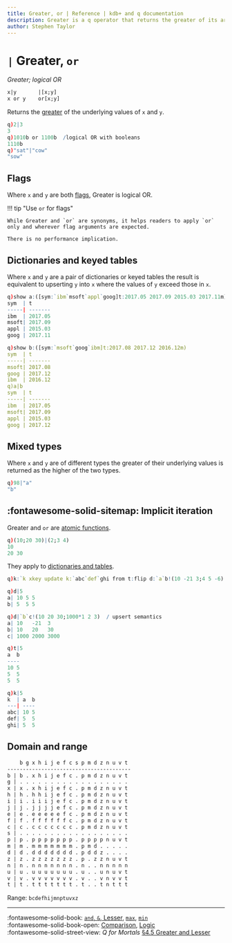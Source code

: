 ```yaml
---
title: Greater, or | Reference | kdb+ and q documentation
description: Greater is a q operator that returns the greater of its arguments. or is a q keyword that performs a logical OR.
author: Stephen Taylor
---
```

# `|` Greater, `or`

_Greater; logical OR_



```txt
x|y       |[x;y]
x or y    or[x;y]
```

Returns the [greater](../basics/comparison.md) of the underlying values of `x` and `y`.

```q
q)2|3
3
q)1010b or 1100b  /logical OR with booleans
1110b
q)"sat"|"cow"
"sow"
```


## Flags

Where `x` and `y` are both [flags](../basics/glossary.md#flag), Greater is logical OR.

!!! tip "Use `or` for flags"

    While Greater and `or` are synonyms, it helps readers to apply `or` only and wherever flag arguments are expected. 

    There is no performance implication.


## Dictionaries and keyed tables

Where `x` and `y` are a pair of dictionaries or keyed tables the result is equivalent to upserting `y` into `x` where the values of `y` exceed those in `x`.

```q
q)show a:([sym:`ibm`msoft`appl`goog]t:2017.05 2017.09 2015.03 2017.11m)
sym  | t
-----| -------
ibm  | 2017.05
msoft| 2017.09
appl | 2015.03
goog | 2017.11

q)show b:([sym:`msoft`goog`ibm]t:2017.08 2017.12 2016.12m)
sym  | t
-----| -------
msoft| 2017.08
goog | 2017.12
ibm  | 2016.12
q)a|b
sym  | t
-----| -------
ibm  | 2017.05
msoft| 2017.09
appl | 2015.03
goog | 2017.12
```


## Mixed types

Where `x` and `y` are of different types the greater of their underlying values is returned as the higher of the two types.

```q
q)98|"a"
"b"
```


## :fontawesome-solid-sitemap: Implicit iteration

Greater and `or` are [atomic functions](../basics/atomic.md).

```q
q)(10;20 30)|(2;3 4)
10
20 30
```

They apply to [dictionaries and tables](../basics/math.md#dictionaries-and-tables).

```q
q)k:`k xkey update k:`abc`def`ghi from t:flip d:`a`b!(10 -21 3;4 5 -6)

q)d|5
a| 10 5 5
b| 5  5 5

q)d|`b`c!(10 20 30;1000*1 2 3)  / upsert semantics
a| 10   -21  3
b| 10   20   30
c| 1000 2000 3000

q)t|5
a  b
----
10 5
5  5
5  5

q)k|5
k  | a  b
---| ----
abc| 10 5
def| 5  5
ghi| 5  5
```


## Domain and range

```txt
    b g x h i j e f c s p m d z n u v t
----------------------------------------
b | b . x h i j e f c . p m d z n u v t
g | . . . . . . . . . . . . . . . . . .
x | x . x h i j e f c . p m d z n u v t
h | h . h h i j e f c . p m d z n u v t
i | i . i i i j e f c . p m d z n u v t
j | j . j j j j e f c . p m d z n u v t
e | e . e e e e e f c . p m d z n u v t
f | f . f f f f f f c . p m d z n u v t
c | c . c c c c c c c . p m d z n u v t
s | . . . . . . . . . . . . . . . . . .
p | p . p p p p p p p . p p p p n u v t
m | m . m m m m m m m . p m d . . . . .
d | d . d d d d d d d . p d d z . . . .
z | z . z z z z z z z . p . z z n u v t
n | n . n n n n n n n . n . . n n n n n
u | u . u u u u u u u . u . . u n u v t
v | v . v v v v v v v . v . . v n v v t
t | t . t t t t t t t . t . . t n t t t
```

Range: `bcdefhijmnptuvxz`

----
:fontawesome-solid-book:
[`and`, `&`, Lesser](lesser.md), [`max`](max.md), [`min`](min.md)
<br>
:fontawesome-solid-book-open:
[Comparison](../basics/comparison.md),
[Logic](../basics/logic.md)
<br>
:fontawesome-solid-street-view:
_Q for Mortals_
[§4.5 Greater and Lesser](/q4m3/4_Operators/#45-greater-and-lesser-amp)
